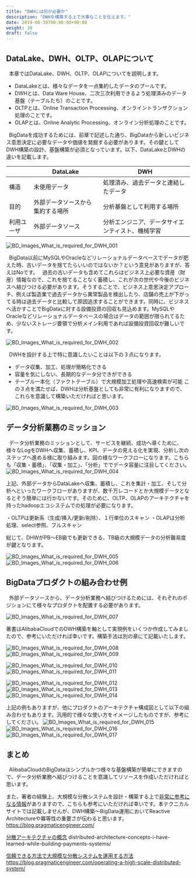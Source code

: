 ```yaml
---
title: "DWHには何が必要か"
description: "DWHを構築する上で大事なことを伝えます。"
date: 2019-08-30T00:00:00+00:00
weight: 30
draft: false
---
```


<!-- descriptionがコンテンツの前に表示されます -->

<!-- コンテンツを書くときはこの下に記載ください -->

## DataLake、DWH、OLTP、OLAPについて
&nbsp; 本章ではDataLake、DWH、OLTP、OLAPについてを説明します。
* DataLakeとは、様々なデータを一点集約したデータのプールです。
* DWHとは、Data Ware House、二次三次利用できるよう処理済みのデータ基盤（テーブルたち）のことです。
* OLTPとは、Online Transaction Processing、オンライントランザクション処理のことです。
* OLAPとは、Online Analytic Processing、オンライン分析処理のことです。

&nbsp; BigDataを成功するためには、前章で記述した通り、BigDataから新しいビジネス意思決定に必要なデータや価値を発掘する必要があります。その鍵としてDWH構築の設計、基盤構築が必須となっています。以下、DataLakeとDWHの違いを記載します。

| |DataLake|DWH|
|---|---|---|
|構造|未使用データ|処理済み、過去データと連結したデータ|
|目的|外部データソースから集約する場所|分析基盤として利用する場所|
|利用ユーザ|外部データソース|分析エンジニア、データサイエンティスト、機械学習|


![BD_Images_What_is_required_for_DWH_001](/static_images/BD_Images_What_is_required_for_DWH_001.png)
<br>

&nbsp; BigData以前にMySQLやOracleなどリレーショナルデータベースでデータが肥えた時、古いデータを捨てたらいいのではないか？という意見がありますが、答えはNoです。
&nbsp; 過去の古いデータも含めてこれらはビジネス上必要な資産（財産）情報なので、これを捨てることなく蓄積し、これが次の世代や今後のビジネスへ結びつける必要があります。そうすることで、ビジネス上意思決定アプローチ、例えば製造業で過去データから異常製品を検出したり、店舗の売上が下がってる時は過去データと比較して原因追求することができます。同時に、ビジネスへ活かすことでBigDataに対する設備投資の回収も見込めます。MySQLやOracleなどリレーショナルデータベースの場合はデータの範囲が限られてるため、少ないストレージ要領で分析メイン利用であれば設備投資回収が難しいです。

![BD_Images_What_is_required_for_DWH_002](/static_images/BD_Images_What_is_required_for_DWH_002.png)
<br>

&nbsp; DWHを設計する上で特に意識したいことは以下の３点になります。
* データ収集、加工、処理が簡略化できる
* 容量を気にしない、長期的なデータ分できができる
* テーブル一本化（ファクトテーブル）で大規模加工処理や高速検索が可能
この３点を満たせば、DWHは分析基盤としても非常に有利になりますので、これらを意識して構築いただければと思います。

![BD_Images_What_is_required_for_DWH_003](/static_images/BD_Images_What_is_required_for_DWH_003.png)
<br>


## データ分析業務のミッション
&nbsp; データ分析業務のミッションとして、サービスを継続、成功へ導くために、様々なLogをDWHへ収集、蓄積し、KPI、データの見える化を実現、分析し次のステップへ進める様に取り組みます。図の様なワークフローになります。こちらも「収集・蓄積」、「収集・加工」、「分析」ででデータ容量に注目してください。
![BD_Images_What_is_required_for_DWH_004](/static_images/BD_Images_What_is_required_for_DWH_004.png)
<br>

上記、外部データからDataLakeへ収集、蓄積し、これを集計・加工、そして分析へといったワークフローがありますが、数千万レコードとか大規模データとなるとそう簡単には行かないです。そのために、OLTP、OLAPのアーキテクチャを持ったhadoopエコシステムでの処理が必要になります。

・OLTPは更新系（生成/挿入/更新/削除）、１行単位のスキャン
・OLAPは分析処理、select参照、フルスキャン

総じて、DHWがPB〜EB級でも更新できる、TB級の大規模データの分析難易度が鍵となります。

![BD_Images_What_is_required_for_DWH_005](/static_images/BD_Images_What_is_required_for_DWH_005.png)
![BD_Images_What_is_required_for_DWH_006](/static_images/BD_Images_What_is_required_for_DWH_006.png)
<br>

## BigDataプロダクトの組み合わせ例
&nbsp; 外部データソースから、データ分析業務へ結びつけるためには、それぞれのポジションにて様々なプロダクトを配置する必要があります。

![BD_Images_What_is_required_for_DWH_007](/static_images/BD_Images_What_is_required_for_DWH_007.png)
<br>

著書はAlibabaCloudでのDWH構築を軸として実現例をいくつか作成してみましたので、参考にいただければ幸いです。構築手法は別の章にて記載いたします。

![BD_Images_What_is_required_for_DWH_008](/static_images/BD_Images_What_is_required_for_DWH_008.png)
![BD_Images_What_is_required_for_DWH_009](/static_images/BD_Images_What_is_required_for_DWH_009.png)
<br>


![BD_Images_What_is_required_for_DWH_010](/static_images/BD_Images_What_is_required_for_DWH_010.png)
![BD_Images_What_is_required_for_DWH_011](/static_images/BD_Images_What_is_required_for_DWH_011.png)
<br>


![BD_Images_What_is_required_for_DWH_012](/static_images/BD_Images_What_is_required_for_DWH_012.png)
![BD_Images_What_is_required_for_DWH_013](/static_images/BD_Images_What_is_required_for_DWH_013.png)
![BD_Images_What_is_required_for_DWH_014](/static_images/BD_Images_What_is_required_for_DWH_014.png)
<br>


上記の例もありますが、他にプロダクトのアーキテクチャ構成図として以下の組み合わせもあります。汎用的で様々な使い方をイメージしたものですが、参考にしてください。
![BD_Images_What_is_required_for_DWH_015](/static_images/BD_Images_What_is_required_for_DWH_015.png)
<br>
![BD_Images_What_is_required_for_DWH_016](/static_images/BD_Images_What_is_required_for_DWH_016.png)
<br>
![BD_Images_What_is_required_for_DWH_017](/static_images/BD_Images_What_is_required_for_DWH_017.png)
<br>


## まとめ
&nbsp; AlibabaCloudのBigDataはシンプルかつ様々な基盤構築が簡単にできますので、データ分析業務へ結びつけることを意識してリソースを作成いただければと思います。

また、著者の経験上、大規模な分散システムを設計・構築する上で[非常に参考になる情報](https://blog.pragmaticengineer.com/distributed-architecture-concepts-i-have-learned-while-building-payments-systems/)がありますので、こちらも参考にいただければ幸いです。本テクニカルサイトでは記載しませんが、DWH構築〜BigData運用においてReactive Architectureや冪等性の重要さが伝わると思います。
https://blog.pragmaticengineer.com/

[分散アーキテクチャの概念](distributed-architecture-concepts-i-have-learned-while-building-payments-systems/)
distributed-architecture-concepts-i-have-learned-while-building-payments-systems/

[信頼できる方法で大規模な分散システムを運用する方法](https://blog.pragmaticengineer.com/operating-a-high-scale-distributed-system/)
https://blog.pragmaticengineer.com/operating-a-high-scale-distributed-system/
<br>











